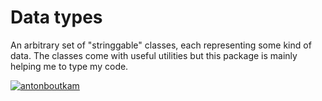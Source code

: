 
# Data types
An arbitrary set of "stringgable" classes, each representing some kind of data. The classes come with useful utilities 
but this package is mainly helping me to type my code.


[![antonboutkam](https://circleci.com/gh/antonboutkam/data-types.svg?style=svg)](https://antonboutkam.nl)
